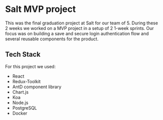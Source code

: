 # Salt MVP  project
This was the final graduation project at Salt for our team of 5. During these 2 weeks we worked on a MVP project in a setup of 2 1-week sprints.
Our focus was on building a save and secure login authentication flow and several reusable components for the product.
## Tech Stack
For this project we used:
* React
* Redux-Toolkit
* AntD component library
* Chart.js
* Koa
* Node.js
* PostgreSQL
* Docker
